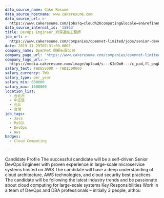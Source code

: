 ```yaml
---
data_source_name: Cake Resume
data_source_hostname: www.cakeresume.com
data_source_url: >-
  https://www.cakeresume.com/jobs?q=cloud%20computing&locale=en&refinementList%5Bseniority_level%5D%5B0%5D=mid_senior_level&refinementList%5Bsalary_type%5D=per_year&range%5Bsalary_range%5D%5Bmin%5D=1000000
data_source_internal_id: '15863'
title: DevOps Engineer_資深運維工程師
job_url: >-
  https://www.cakeresume.com/companies/opennet-limited/jobs/senior-devops-engineer-senior-operations-engineer
date: 2019-11-25T07:31:09.600Z
company_name: OpenNet 開網有限公司
company_page_url: 'https://www.cakeresume.com/companies/opennet-limited'
company_logo_url: >-
  https://media.cakeresume.com/image/upload/s---KIdOoH---/c_pad,fl_png8,h_200,w_200/v1574663536/bzaybcelyff1kqaqhhmr.png
salary_text: TWD650000 - TWD1500000
salary_currency: TWD
salary_type: per_year
salary_min: 650000
salary_max: 1500000
location_list:
  - 台北市
  - 中正區
  - 台北
  - 台灣
job_tags:
  - Java
  - MySQL
  - DevOps
  - aws
badges:
  - Cloud Computing

---
```


Candidate Profile The successful candidate will be a self-driven Senior DevOps Engineer with proven experience in large-scale microservice systems hosted on AWS The candidate will have a deep understanding of cloud architecture, AWS technologies, and cloud security best practices The candidate will be following the latest industry trends and be passionate about cloud computing for large-scale systems Key Responsibilities Work in a team of DevOps and DBA professionals – initially 3 people, althou